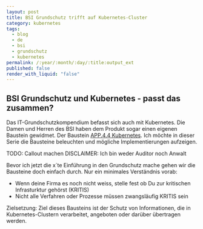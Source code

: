 ```yaml
---
layout: post
title: BSI Grundschutz trifft auf Kubernetes-Cluster
category: kubernetes
tags:
  - blog
  - de
  - bsi
  - grundschutz
  - kubernetes
permalink: /:year/:month/:day/:title:output_ext
published: false
render_with_liquid: "false"
---
```


## BSI Grundschutz und Kubernetes - passt das zusammen?

Das IT-Grundschutzkompendium befasst sich auch mit Kubernetes. Die Damen und Herren des BSI haben dem Produkt sogar einen eigenen Baustein gewidmet. Der Baustein [APP.4.4 Kubernetes](https://www.bsi.bund.de/SharedDocs/Downloads/DE/BSI/Grundschutz/IT-GS-Kompendium_Einzel_PDFs_2022/06_APP_Anwendungen/APP_4_4_Kubernetes_Edition_2022.pdf?__blob=publicationFile&v=3). Ich möchte in dieser Serie die Bausteine beleuchten und mögliche Implementierungen aufzeigen.

TODO: Callout machen
DISCLAIMER: Ich bin weder Auditor noch Anwalt

Bevor ich jetzt die x´te Einführung in den Grundschutz mache gehen wir die Bausteine doch einfach durch. Nur ein minimales Verständnis vorab:
- Wenn deine Firma es noch nicht weiss, stelle fest ob Du zur kritischen Infrasturktur gehörst (KRITIS)
- Nicht alle Verfahren oder Prozesse müssen zwangsläufig KRITIS sein

Zielsetzung:
Ziel dieses Bausteins ist der Schutz von Informationen, die in Kubernetes-Clustern verarbeitet, angeboten oder darüber übertragen werden.
